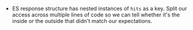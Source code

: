 - ES response structure has nested instances of `hits` as a key. Split our access across multiple lines of code so we can tell whether it's the inside or the outside that didn't match our expectations.
